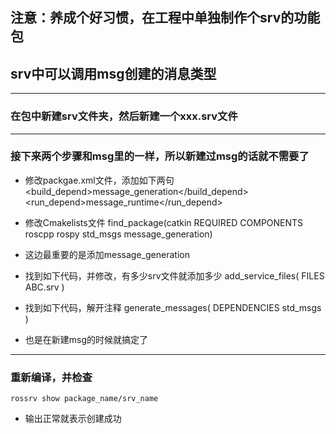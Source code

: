 ## 注意：养成个好习惯，在工程中单独制作个srv的功能包
## srv中可以调用msg创建的消息类型
------
### 在包中新建srv文件夹，然后新建一个xxx.srv文件
------
### 接下来两个步骤和msg里的一样，所以新建过msg的话就不需要了
- 修改packgae.xml文件，添加如下两句
	<build_depend>message_generation</build_depend>
	<run_depend>message_runtime</run_depend>

- 修改Cmakelists文件 
	find_package(catkin REQUIRED COMPONENTS
		roscpp
		rospy
		std_msgs
		message_generation)
- 这边最重要的是添加message_generation
- 找到如下代码，并修改，有多少srv文件就添加多少
	add_service_files(
	FILES
	ABC.srv
	)

- 找到如下代码，解开注释
	generate_messages(
	DEPENDENCIES
	std_msgs
	)
- 也是在新建msg的时候就搞定了
------
### 重新编译，并检查
	rossrv show package_name/srv_name
- 输出正常就表示创建成功
